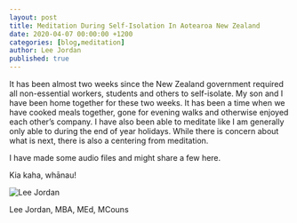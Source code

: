 ```yaml
---
layout: post
title: Meditation During Self-Isolation In Aotearoa New Zealand
date: 2020-04-07 00:00:00 +1200
categories: [blog,meditation]
author: Lee Jordan
published: true
---
```


<p>It has been almost two weeks since the New Zealand government required all non-essential workers, students and others to self-isolate. My son and I have been home together for these two weeks. It has been a time when we have cooked meals together, gone for evening walks and otherwise enjoyed each other&#8217;s company. I have also been able to meditate like I am generally only able to during the end of year holidays. While there is concern about what is next, there is also a centering from meditation.</p>

<p>I have made some audio files and might share a few here.</p><p>Kia kaha, whānau!</p>

<img src="https://cryptograph.co.nz/public/assets/images/lee-jordan.png" alt="Lee Jordan">

Lee Jordan, MBA, MEd, MCouns
